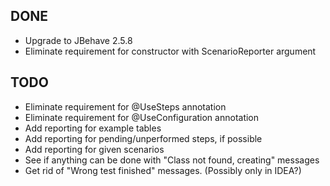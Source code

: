 DONE
----
* Upgrade to JBehave 2.5.8
* Eliminate requirement for constructor with ScenarioReporter argument

TODO
----
* Eliminate requirement for @UseSteps annotation
* Eliminate requirement for @UseConfiguration annotation
* Add reporting for example tables
* Add reporting for pending/unperformed steps, if possible
* Add reporting for given scenarios
* See if anything can be done with "Class not found, creating" messages
* Get rid of "Wrong test finished" messages. (Possibly only in IDEA?)
